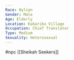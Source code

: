 ```yaml
---
Race: Hylian
Gender: Male
Age: Elderly
Location: Kakariko Village
Occupation: Chief Translator
Type: Medium
Sexuality: Heterosexual
---
```

 #npc [[Sheikah Seekers]]

